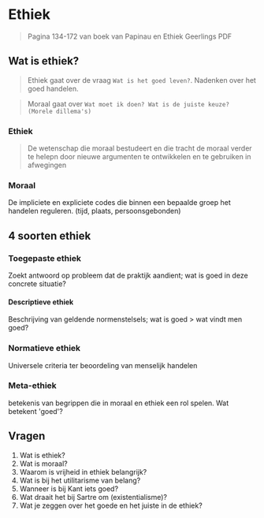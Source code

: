 # Ethiek

> Pagina 134-172 van boek van Papinau en Ethiek Geerlings PDF

<!-- toc -->


## Wat is ethiek?

> Ethiek gaat over de vraag `Wat is het goed leven?`. Nadenken over het goed handelen.

> Moraal gaat over `Wat moet ik doen? Wat is de juiste keuze? (Morele dillema's)`


### Ethiek 

> De wetenschap die moraal bestudeert en die tracht de moraal verder te helepn door nieuwe argumenten te ontwikkelen en te gebruiken in afwegingen


### Moraal

De impliciete en expliciete codes die binnen een bepaalde groep het handelen reguleren. (tijd, plaats, persoonsgebonden)


## 4 soorten ethiek

### Toegepaste ethiek
Zoekt antwoord op probleem dat de praktijk aandient; wat is goed in deze concrete situatie?

#### Descriptieve ethiek
Beschrijving van geldende normenstelsels; wat is goed > wat vindt men goed?

### Normatieve ethiek
Universele criteria ter beoordeling van menselijk handelen

### Meta-ethiek
betekenis van begrippen die in moraal en ethiek een rol spelen. Wat betekent 'goed'?

## Vragen

1.  Wat is ethiek?
2.  Wat is moraal?
3.  Waarom is vrijheid in ethiek belangrijk?
4.  Wat is bij het utilitarisme van belang?
5.  Wanneer is bij Kant iets goed?
6.  Wat draait het bij Sartre om (existentialisme)?
7.  Wat je zeggen over het goede en het juiste in de ethiek?
